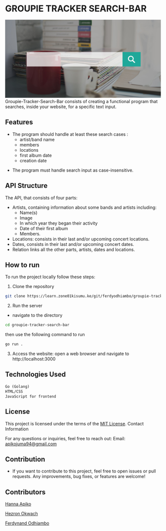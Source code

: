 # GROUPIE TRACKER SEARCH-BAR
![](static/images/search-searching-internet-finding-seeking-quest-concept(1).jpg)
Groupie-Tracker-Search-Bar consists of creating a functional program that searches, inside your website, for a specific text input.

## Features
* The program should handle at least these search cases :
    - artist/band name
    -  members
    - locations
    - first album date
    - creation date
- The program must handle search input as case-insensitive.

## API Structure
The API, that consists of four parts:
* Artists, containing information about some bands and artists including:
   * Name(s)
   * Image
   * In which year they began their activity
   * Date of their first album
   * Members.
* Locations: consists in their last and/or upcoming concert locations.
* Dates, consists in their last and/or upcoming concert dates.
* Relation links all the other parts, artists, dates and locations.


## How to run
To run the project locally follow these steps:
1. Clone the repository
```bash
git clone https://learn.zone01kisumu.ke/git/ferdyodhiambo/groupie-tracker-search-bar.git
```

2. Run the server
- navigate to the directory
```bash
cd groupie-tracker-search-bar
``` 
then use the following command to run
```bash
go run .
```

3. Access the website: open a web browser and navigate to  http://localhost:3000

## Technologies Used

    Go (Golang)
    HTML/CSS
    JavaScript for frontend

## License

This project is licensed under the terms of the [MIT License](./LICENSE).
Contact Information

For any questions or inquiries, feel free to reach out:
    Email: apikojuma94@gmail.com

## Contribution
* If you want to contribute to this project, feel free to open issues or pull requests. Any improvements, bug fixes, or features are welcome!

## Contributors

[Hanna Apiko](https://github.com/hanapiko)

[Hezron Okwach](https://github.com/hezronokwach)

[Ferdynand Odhiambo](https://github.com/MeFerdi)
